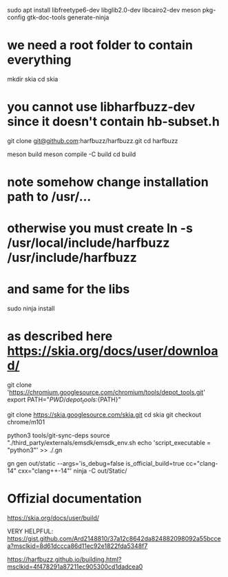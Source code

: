sudo apt install libfreetype6-dev libglib2.0-dev libcairo2-dev meson pkg-config gtk-doc-tools generate-ninja

# we need a root folder to contain everything
mkdir skia
cd skia

# you cannot use libharfbuzz-dev since it doesn't contain hb-subset.h
git clone git@github.com:harfbuzz/harfbuzz.git
cd harfbuzz

meson build
meson compile -C build
cd build
# note somehow change installation path to /usr/...
# otherwise you must create ln -s /usr/local/include/harfbuzz /usr/include/harfbuzz
# and same for the libs
sudo ninja install

# as described here https://skia.org/docs/user/download/
git clone 'https://chromium.googlesource.com/chromium/tools/depot_tools.git'
export PATH="${PWD}/depot_tools:${PATH}"

git clone https://skia.googlesource.com/skia.git
cd skia
git checkout chrome/m101

python3 tools/git-sync-deps
source "./third_party/externals/emsdk/emsdk_env.sh
echo 'script_executable = "python3"' >> ./.gn

gn gen out/static --args='is_debug=false is_official_build=true cc="clang-14" cxx="clang++-14"'
ninja -C out/Static/





# Offizial documentation

https://skia.org/docs/user/build/

VERY HELPFUL: https://gist.github.com/Ard2148810/37a12c8642da824882098092a55bccea?msclkid=8d61dccca86d11ec92e1822fda5348f7

https://harfbuzz.github.io/building.html?msclkid=4f478291a87211ec905300cd1dadcea0
